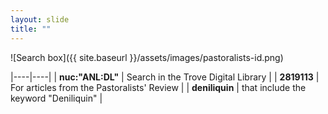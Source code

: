 ```yaml
---
layout: slide
title: ""
---
```


![Search box]({{ site.baseurl }}/assets/images/pastoralists-id.png)

|----|----|
| **nuc:\"ANL:DL\"** | Search in the Trove Digital Library |
| **2819113** | For articles from the Pastoralists' Review |
| **deniliquin** | that include the keyword "Deniliquin" | 

